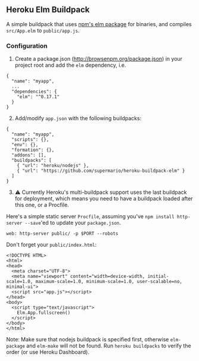 ## Heroku Elm Buildpack

A simple buildpack that uses [npm's elm package](https://www.npmjs.com/package/elm) for binaries, and compiles `src/App.elm` to `public/app.js`.

### Configuration

1. Create a package.json (http://browsenpm.org/package.json) in your project root and add the `elm` dependency, i.e.

  ```
  {
    "name": "myapp",
    ...
    "dependencies": {
      "elm": "^0.17.1"
    }
  }
  ```

2. Add/modify `app.json` with the following buildpacks:

```
{
  "name": "myapp",
  "scripts": {},
  "env": {},
  "formation": {},
  "addons": [],
  "buildpacks": [
    { "url": "heroku/nodejs" },
    { "url": "https://github.com/supermario/heroku-buildpack-elm" }
  ]
}
```

3. :warning: Currently Heroku's multi-buildpack support uses the last buildpack for deployment, which means you need to have a buildpack loaded after this one, or a Procfile.

Here's a simple static server `Procfile`, assuming you've `npm install http-server --save`'ed to update your `package.json`.

```
web: http-server public/ -p $PORT --robots
```

Don't forget your `public/index.html`:

```
<!DOCTYPE HTML>
<html>
<head>
  <meta charset="UTF-8">
  <meta name="viewport" content="width=device-width, initial-scale=1.0, maximum-scale=1.0, minimum-scale=1.0, user-scalable=no, minimal-ui">
  <script src="app.js"></script>
</head>
<body>
  <script type="text/javascript">
    Elm.App.fullscreen()
  </script>
</body>
</html>
```

Note: Make sure that nodejs buildpack is specified first, otherwise `elm-package` and `elm-make` will not be found. Run `heroku buildpacks` to verify the order (or use Heroku Dashboard).
